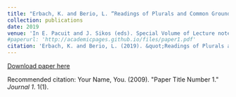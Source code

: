```yaml
---
title: "Erbach, K. and Berio, L. “Readings of Plurals and Common Ground" 
collection: publications
date: 2019
venue: 'In E. Pacuit and J. Sikos (eds). Special Volume of Lecture notes in Computer Science, Springer. Forthcoming'
#paperurl: 'http://academicpages.github.io/files/paper1.pdf'
citation: 'Erbach, K. and Berio, L. (2019). &quot;Readings of Plurals and Common Ground.&quot; <i> Lecture notes in Computer Science </i>.'
---
```


[Download paper here](http://academicpages.github.io/files/paper1.pdf)

Recommended citation: Your Name, You. (2009). "Paper Title Number 1." <i>Journal 1</i>. 1(1).
